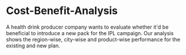 # Cost-Benefit-Analysis
A health drink producer company wants to evaluate whether it'd be beneficial to introduce a new pack for the IPL campaign. Our analysis shows the region-wise, city-wise and product-wise performance for the existing and new plan.
